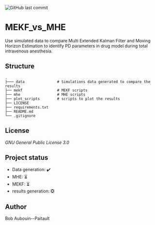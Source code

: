 <img src ="https://img.shields.io/github/last-commit/BobAubouin/MEKF_vs_MHE" alt="GitHub last commit"> 

# MEKF_vs_MHE
Use simulated data to compare Multi Extended Kalman Filter and Moving Horizon Estimation to identify PD parameters in drug model during total intravenous anesthesia.

## Structure

    .
    ├─── data               # Simulations data generated to compare the results
    ├── mekf                # MEKF scripts 
    ├── mhe                 # MHE scripts
    ├── plot_scripts        # scripts to plot the results 
    ├── LICENSE
    ├── requirements.txt
    ├── README.md
    └── .gitignore     
    
## License

_GNU General Public License 3.0_

## Project status
- Data generation: ✔️
- MHE: ⏳
- MEKF: ⏳
- results generation: ❎

## Author
Bob Aubouin--Paitault
